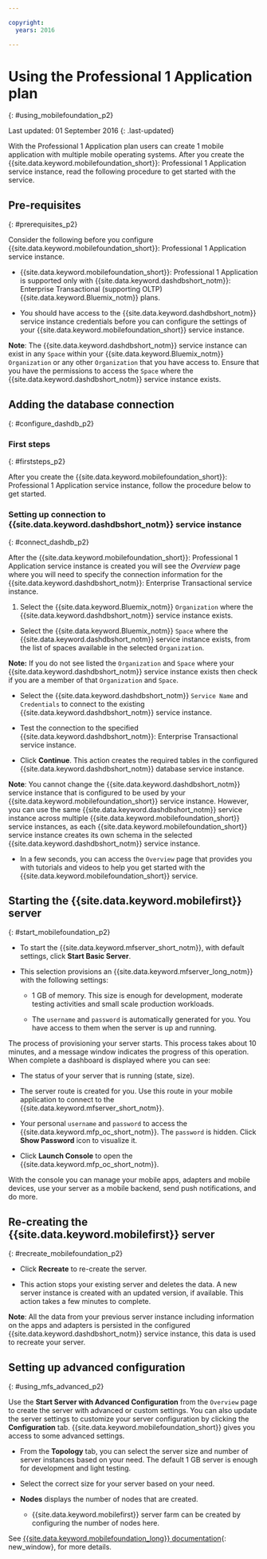 ```yaml
---

copyright:
  years: 2016

---
```


#	Using the Professional 1 Application plan
{: #using_mobilefoundation_p2}

Last updated: 01 September 2016
{: .last-updated}

With the Professional 1 Application plan users can create 1 mobile application with multiple mobile operating systems.
After you create the {{site.data.keyword.mobilefoundation_short}}: Professional 1 Application service instance, read the following procedure to get started with the service.

## Pre-requisites
{: #prerequisites_p2}

Consider the following before you configure  {{site.data.keyword.mobilefoundation_short}}: Professional 1 Application service instance.
* {{site.data.keyword.mobilefoundation_short}}: Professional 1 Application is supported only with {{site.data.keyword.dashdbshort_notm}}: Enterprise Transactional (supporting OLTP) {{site.data.keyword.Bluemix_notm}} plans.

* You should have access to the {{site.data.keyword.dashdbshort_notm}} service instance credentials before you can configure the settings of your {{site.data.keyword.mobilefoundation_short}} service instance.

**Note**: The {{site.data.keyword.dashdbshort_notm}} service instance can exist in any `Space` within your {{site.data.keyword.Bluemix_notm}} `Organization` or any other `Organization` that you have access to. Ensure that you have the permissions to access the `Space` where the {{site.data.keyword.dashdbshort_notm}} service instance exists.


## Adding the database connection
{: #configure_dashdb_p2}

###  First steps
{: #firststeps_p2}

After you create the {{site.data.keyword.mobilefoundation_short}}: Professional 1 Application service instance, follow the procedure below to get started.

### Setting up connection to {{site.data.keyword.dashdbshort_notm}} service instance
{: #connect_dashdb_p2}

After the {{site.data.keyword.mobilefoundation_short}}: Professional 1 Application service instance is created you will see the *Overview* page where you will need to specify the connection information for the {{site.data.keyword.dashdbshort_notm}}: Enterprise Transactional service instance.

1. Select the {{site.data.keyword.Bluemix_notm}} `Organization` where the {{site.data.keyword.dashdbshort_notm}} service instance exists.

+ Select the {{site.data.keyword.Bluemix_notm}} `Space` where the {{site.data.keyword.dashdbshort_notm}} service instance exists, from the list of spaces available in the selected `Organization`.

**Note:** If you do not see listed the `Organization` and `Space` where your {{site.data.keyword.dashdbshort_notm}} service instance exists then check if you are a member of that `Organization` and `Space`.

+ Select the {{site.data.keyword.dashdbshort_notm}} `Service Name` and `Credentials` to connect to the existing  {{site.data.keyword.dashdbshort_notm}} service instance.

+  Test the connection to the specified {{site.data.keyword.dashdbshort_notm}}: Enterprise Transactional service instance.

+  Click **Continue**. This action creates the required tables in the configured {{site.data.keyword.dashdbshort_notm}} database service instance.

**Note**: You cannot change the {{site.data.keyword.dashdbshort_notm}} service instance that is configured to be used by your {{site.data.keyword.mobilefoundation_short}} service instance. However, you can use the same {{site.data.keyword.dashdbshort_notm}} service instance across multiple {{site.data.keyword.mobilefoundation_short}} service instances, as each {{site.data.keyword.mobilefoundation_short}} service instance creates its own schema in the selected {{site.data.keyword.dashdbshort_notm}} service instance.

* In a few seconds, you can access the `Overview` page that provides you with  tutorials and videos to help you get started with the  {{site.data.keyword.mobilefoundation_short}} service.

## Starting the {{site.data.keyword.mobilefirst}} server
{: #start_mobilefoundation_p2}

* To start the {{site.data.keyword.mfserver_short_notm}}, with default settings, click **Start Basic Server**.

* This selection provisions an {{site.data.keyword.mfserver_long_notm}} with the following settings:
    -  1 GB of memory. This size is enough for development, moderate testing activities and small scale production workloads.

    -	The `username` and `password` is automatically generated for you. You have access to them when the server is up and running.

The process of provisioning your server starts. This process takes about 10 minutes, and a message window indicates the progress of this operation. When complete a dashboard is displayed where you can see:

  -	The status of your server that is running (state, size).

  -	The server route is created for you. Use this route in your mobile application to connect to the {{site.data.keyword.mfserver_short_notm}}.

  -	Your personal `username` and `password` to access the {{site.data.keyword.mfp_oc_short_notm}}. The `password` is hidden. Click **Show Password** icon to visualize it.

*	Click **Launch Console** to open the {{site.data.keyword.mfp_oc_short_notm}}.


<!--This console runs inside the container.--> With the console you can manage your mobile apps, adapters and mobile devices, use your server as a mobile backend, send push notifications, and do more.

## Re-creating the {{site.data.keyword.mobilefirst}} server
{: #recreate_mobilefoundation_p2}

*	Click **Recreate** to re-create the server.

* This action stops your existing server and deletes the data. A new server instance is created with an updated version, if available. This action takes a few minutes to complete.

**Note**: All the data from your previous server instance including information on the apps and adapters is persisted in the configured {{site.data.keyword.dashdbshort_notm}} service instance, this data is used to recreate your server.

##	Setting up advanced configuration
{: #using_mfs_advanced_p2}

Use the **Start Server with Advanced Configuration** from the `Overview` page to create the server with advanced or custom settings. You can also update the server settings to customize your server configuration by clicking the **Configuration** tab. {{site.data.keyword.mobilefoundation_short}} gives you access to some advanced settings.

*	From the **Topology** tab, you can select the server size and number of server instances based on your need. The default 1 GB server is enough for development and light testing.
  - Select the correct size for your server based on your need.

  - **Nodes** displays the number of nodes that are created.

      - {{site.data.keyword.mobilefirst}} server farm can be created by configuring the number of nodes here.

See [{{site.data.keyword.mobilefoundation_long}} documentation](https://www.ibm.com/support/knowledgecenter/SSHS8R_8.0.0/wl_welcome.html){: new_window}, for more details.
